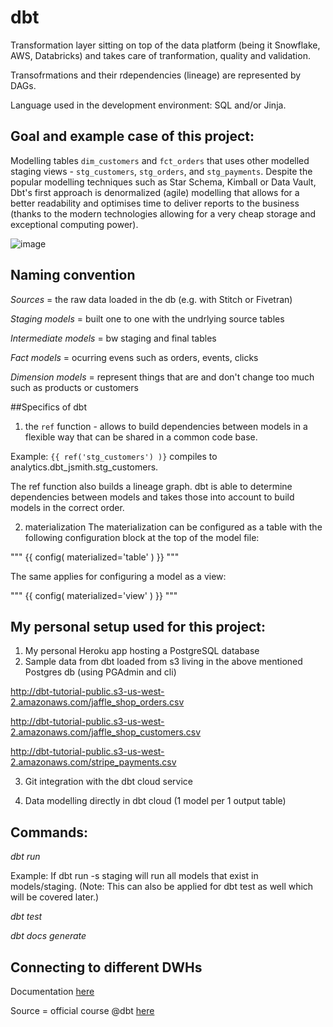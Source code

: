 # dbt

Transformation layer sitting on top of the data platform (being it Snowflake, AWS, Databricks) and takes care of tranformation, quality and validation. 

Transofrmations and their rdependencies (lineage) are represented by DAGs.

Language used in the development environment: SQL and/or Jinja.

## Goal and example case of this project:

Modelling tables `dim_customers`  and `fct_orders` that uses other modelled staging views - `stg_customers`, `stg_orders`, and `stg_payments`. 
Despite the popular modelling techniques such as Star Schema, Kimball or Data Vault, Dbt's first approach is denormalized (agile) modelling that 
allows for a better readability and optimises time to deliver reports to the business (thanks to the modern technologies allowing for a very 
cheap storage and exceptional computing power).


![image](https://user-images.githubusercontent.com/39126832/149541428-18bf8ee5-d9b9-4813-82ff-80787966601e.png)

## Naming convention

*Sources* = the raw data loaded in the db (e.g. with Stitch or Fivetran)

*Staging models* = built one to one with the undrlying source tables

*Intermediate models* = bw staging and final tables

*Fact models* = ocurring evens such as orders, events, clicks

*Dimension models* = represent things that are and don't change too much such as products or customers


##Specifics of dbt

1. the `ref` function - allows to build dependencies between models in a flexible way that can be shared in a common code base.

Example: `{{ ref('stg_customers') )}` compiles to analytics.dbt_jsmith.stg_customers.

The ref function also builds a lineage graph. dbt is able to determine dependencies between models and takes those into account to build models in the correct order.

2. materialization
The materialization can be configured as a table with the following configuration block at the top of the model file:

"""
{{ config(
materialized='table'
) }}
"""

The same applies for configuring a model as a view:

"""
{{ config(
materialized='view'
) }}
"""


## My personal setup used for this project:

1. My personal Heroku app hosting a PostgreSQL database
2. Sample data from dbt loaded from s3 living in the above mentioned Postgres db (using PGAdmin and cli)

http://dbt-tutorial-public.s3-us-west-2.amazonaws.com/jaffle_shop_orders.csv

http://dbt-tutorial-public.s3-us-west-2.amazonaws.com/jaffle_shop_customers.csv

http://dbt-tutorial-public.s3-us-west-2.amazonaws.com/stripe_payments.csv

3. Git integration with the dbt cloud service

4. Data modelling directly in dbt cloud (1 model per 1 output table)


## Commands:

*dbt run*

Example: If dbt run -s staging will run all models that exist in models/staging. (Note: This can also be applied for dbt test as well which will be covered later.)


*dbt test*

*dbt docs generate*


## Connecting to different DWHs 

Documentation [here](https://docs.getdbt.com/docs/dbt-cloud/cloud-configuring-dbt-cloud/connecting-your-database)

Source = official course @dbt [here](https://courses.getdbt.com/courses/take/fundamentals/lessons/30210802-welcome)
